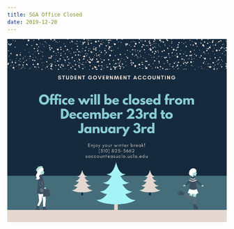 ```yaml
---
title: SGA Office Closed
date: 2019-12-20
---
```


<img src="/docs/sga-closed-w19.png" alt="Student Government Accounting: Office will be closed from December 23rd to January 3rd. Enjoy your winter break!
(310) 825-3662
saccount@asucla.ucla.edu">
